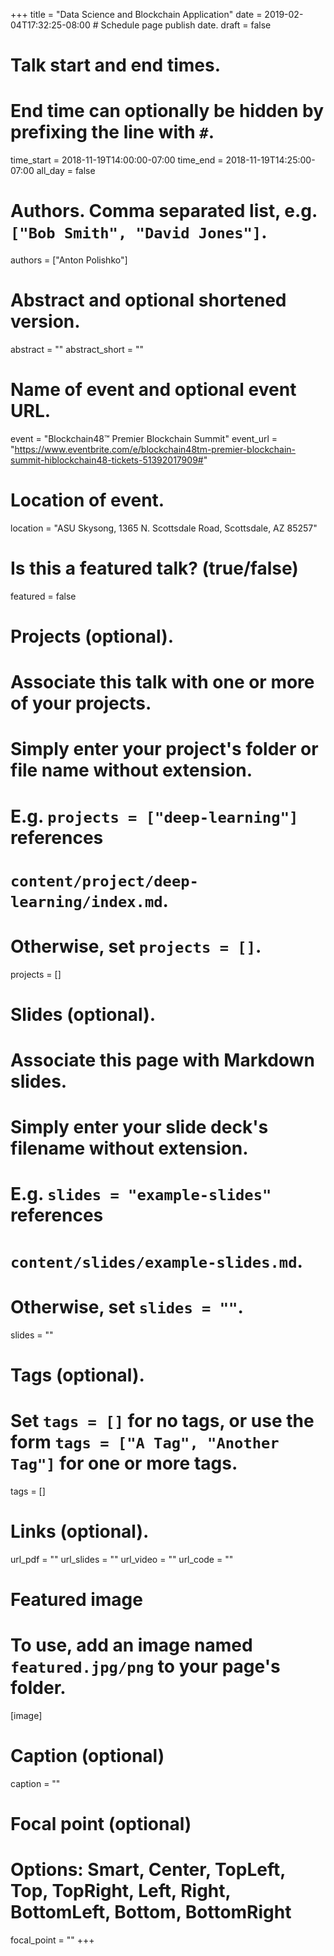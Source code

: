 +++
title = "Data Science and Blockchain Application"
date = 2019-02-04T17:32:25-08:00  # Schedule page publish date.
draft = false

# Talk start and end times.
#   End time can optionally be hidden by prefixing the line with `#`.
time_start = 2018-11-19T14:00:00-07:00
time_end = 2018-11-19T14:25:00-07:00
all_day = false

# Authors. Comma separated list, e.g. `["Bob Smith", "David Jones"]`.
authors = ["Anton Polishko"]

# Abstract and optional shortened version.
abstract = ""
abstract_short = ""

# Name of event and optional event URL.
event = "Blockchain48™ Premier Blockchain Summit"
event_url = "https://www.eventbrite.com/e/blockchain48tm-premier-blockchain-summit-hiblockchain48-tickets-51392017909#"

# Location of event.
location = "ASU Skysong, 1365 N. Scottsdale Road, Scottsdale, AZ 85257"

# Is this a featured talk? (true/false)
featured = false

# Projects (optional).
#   Associate this talk with one or more of your projects.
#   Simply enter your project's folder or file name without extension.
#   E.g. `projects = ["deep-learning"]` references 
#   `content/project/deep-learning/index.md`.
#   Otherwise, set `projects = []`.
projects = []

# Slides (optional).
#   Associate this page with Markdown slides.
#   Simply enter your slide deck's filename without extension.
#   E.g. `slides = "example-slides"` references 
#   `content/slides/example-slides.md`.
#   Otherwise, set `slides = ""`.
slides = ""

# Tags (optional).
#   Set `tags = []` for no tags, or use the form `tags = ["A Tag", "Another Tag"]` for one or more tags.
tags = []

# Links (optional).
url_pdf = ""
url_slides = ""
url_video = ""
url_code = ""

# Featured image
# To use, add an image named `featured.jpg/png` to your page's folder. 
[image]
  # Caption (optional)
  caption = ""

  # Focal point (optional)
  # Options: Smart, Center, TopLeft, Top, TopRight, Left, Right, BottomLeft, Bottom, BottomRight
  focal_point = ""
+++
